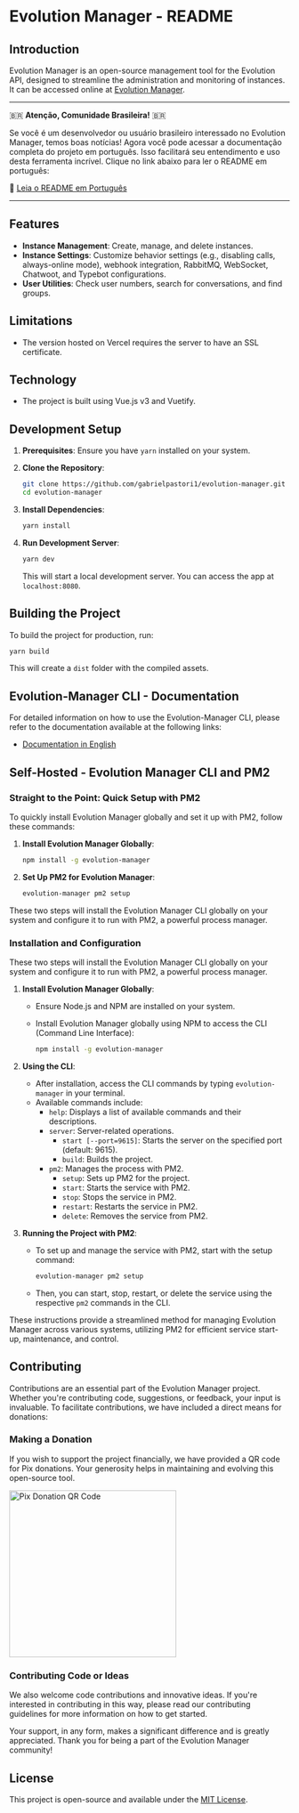 # Evolution Manager - README

## Introduction

Evolution Manager is an open-source management tool for the Evolution API, designed to streamline the administration and monitoring of instances. It can be accessed online at [Evolution Manager](https://github.com/gabrielpastori1/evolution-manager).

---

🇧🇷 **Atenção, Comunidade Brasileira!** 🇧🇷

Se você é um desenvolvedor ou usuário brasileiro interessado no Evolution Manager, temos boas notícias! Agora você pode acessar a documentação completa do projeto em português. Isso facilitará seu entendimento e uso desta ferramenta incrível. Clique no link abaixo para ler o README em português:

🔗 [Leia o README em Português](https://github.com/gabrielpastori1/evolution-manager/blob/main/README.pt_BR.md)

---

## Features

- **Instance Management**: Create, manage, and delete instances.
- **Instance Settings**: Customize behavior settings (e.g., disabling calls, always-online mode), webhook integration, RabbitMQ, WebSocket, Chatwoot, and Typebot configurations.
- **User Utilities**: Check user numbers, search for conversations, and find groups.

## Limitations

- The version hosted on Vercel requires the server to have an SSL certificate.

## Technology

- The project is built using Vue.js v3 and Vuetify.

## Development Setup

1. **Prerequisites**: Ensure you have `yarn` installed on your system.
2. **Clone the Repository**:

   ```bash
   git clone https://github.com/gabrielpastori1/evolution-manager.git
   cd evolution-manager
   ```

3. **Install Dependencies**:

   ```bash
   yarn install
   ```

4. **Run Development Server**:

   ```bash
   yarn dev
   ```

   This will start a local development server. You can access the app at `localhost:8080`.

## Building the Project

To build the project for production, run:

```bash
yarn build
```

This will create a `dist` folder with the compiled assets.

## Evolution-Manager CLI - Documentation

For detailed information on how to use the Evolution-Manager CLI, please refer to the documentation available at the following links:

- [Documentation in English](https://github.com/gabrielpastori1/evolution-manager/blob/main/docs/en/cli.md)

## Self-Hosted - Evolution Manager CLI and PM2

### Straight to the Point: Quick Setup with PM2

To quickly install Evolution Manager globally and set it up with PM2, follow these commands:

1. **Install Evolution Manager Globally**:

   ```bash
   npm install -g evolution-manager
   ```

2. **Set Up PM2 for Evolution Manager**:

   ```bash
   evolution-manager pm2 setup
   ```

These two steps will install the Evolution Manager CLI globally on your system and configure it to run with PM2, a powerful process manager.

### Installation and Configuration

These two steps will install the Evolution Manager CLI globally on your system and configure it to run with PM2, a powerful process manager.

1. **Install Evolution Manager Globally**:
   - Ensure Node.js and NPM are installed on your system.
   - Install Evolution Manager globally using NPM to access the CLI (Command Line Interface):

     ```bash
     npm install -g evolution-manager
     ```

2. **Using the CLI**:
   - After installation, access the CLI commands by typing `evolution-manager` in your terminal.
   - Available commands include:
     - `help`: Displays a list of available commands and their descriptions.
     - `server`: Server-related operations.
       - `start [--port=9615]`: Starts the server on the specified port (default: 9615).
       - `build`: Builds the project.
     - `pm2`: Manages the process with PM2.
       - `setup`: Sets up PM2 for the project.
       - `start`: Starts the service with PM2.
       - `stop`: Stops the service in PM2.
       - `restart`: Restarts the service in PM2.
       - `delete`: Removes the service from PM2.

3. **Running the Project with PM2**:
   - To set up and manage the service with PM2, start with the setup command:

     ```bash
     evolution-manager pm2 setup
     ```

   - Then, you can start, stop, restart, or delete the service using the respective `pm2` commands in the CLI.

These instructions provide a streamlined method for managing Evolution Manager across various systems, utilizing PM2 for efficient service start-up, maintenance, and control.

## Contributing

Contributions are an essential part of the Evolution Manager project. Whether you're contributing code, suggestions, or feedback, your input is invaluable. To facilitate contributions, we have included a direct means for donations:

### Making a Donation

If you wish to support the project financially, we have provided a QR code for Pix donations. Your generosity helps in maintaining and evolving this open-source tool.

<img src="https://github.com/gabrielpastori1/evolution-manager/blob/main/src/assets/pix.svg" width="300" alt="Pix Donation QR Code">

### Contributing Code or Ideas

We also welcome code contributions and innovative ideas. If you're interested in contributing in this way, please read our contributing guidelines for more information on how to get started.

Your support, in any form, makes a significant difference and is greatly appreciated. Thank you for being a part of the Evolution Manager community!

## License

This project is open-source and available under the [MIT License](LICENSE.md).
